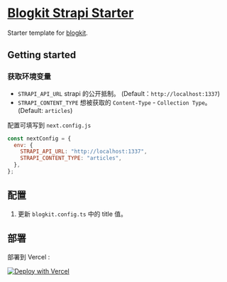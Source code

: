 # [Blogkit Strapi Starter](https://github.com/2nthony/blogkit-strapi-starter)

Starter template for [blogkit](https://github.com/2nthony/blogkit).

## Getting started

### 获取环境变量

- `STRAPI_API_URL` strapi 的公开抵制。 (Default：`http://localhost:1337`)
- `STRAPI_CONTENT_TYPE` 想被获取的 `Content-Type` - `Collection Type`。 (Default: `articles`)

配置可填写到 `next.config.js`

```js
const nextConfig = {
  env: {
    STRAPI_API_URL: "http://localhost:1337",
    STRAPI_CONTENT_TYPE: "articles",
  },
};
```

## 配置

1. 更新 `blogkit.config.ts` 中的 title 值。

## 部署

部署到 Vercel :

[![Deploy with Vercel](https://vercel.com/button)](https://vercel.com/new/clone?repository-url=https%3A%2F%2Fgithub.com%2F2nthony%2Fblogkit-yuque-starter&env=YUQUE_TOKEN,YUQUE_NAMESPACE)
